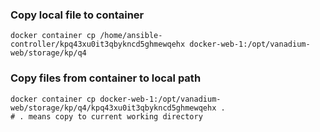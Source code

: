 ### Copy local file to container

```
docker container cp /home/ansible-controller/kpq43xu0it3qbykncd5ghmewqehx docker-web-1:/opt/vanadium-web/storage/kp/q4
```

### Copy files from container to local path

```
docker container cp docker-web-1:/opt/vanadium-web/storage/kp/q4/kpq43xu0it3qbykncd5ghmewqehx .
# . means copy to current working directory
```